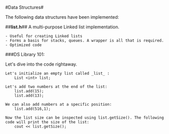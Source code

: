 #Data Structures#

The following data structures have been implemented:

##**list.h**##
A multi-purpose Linked list implementation.  

    - Useful for creating Linked lists  
    - Forms a basis for stacks, queues. A wrapper is all that is required.  
    - Optimized code

###DS Library 101:

Let's dive into the code rightaway.

	Let's initialize an empty list called _list_ :
		List <int> list;

	Let's add two numbers at the end of the list:
		list.add(15);
		list.add(13);

	We can also add numbers at a specific position:
		list.add(516,1);

	Now the list size can be inspected using list.getSize(). The following code will print the size of the list:
		cout << list.getSize();

